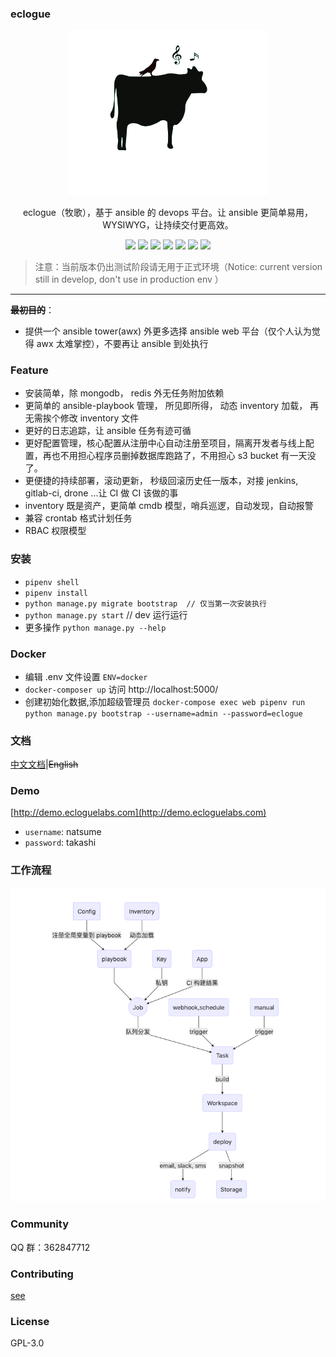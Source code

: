 ### eclogue
<p align="center">
  <a href="//ecloguelabs.org">
    <img alt="eclogue" src="https://raw.githubusercontent.com/eclogue/eclogue/master/images/logo.svg" width="320">
  </a>
</p>
<p align="center">
  eclogue（牧歌），基于 ansible 的 devops 平台。让 ansible 更简单易用，WYSIWYG，让持续交付更高效。
</p>

<p align="center">

<img src="https://img.shields.io/github/issues/eclogue/eclogue"/>
<img src="https://img.shields.io/github/search/eclogue/eclogue/devops"/>
<img src="https://img.shields.io/github/pipenv/locked/python-version/eclogue/eclogue"/>
<img src="https://img.shields.io/github/pipenv/locked/dependency-version/eclogue/eclogue/flask"/>
<img src="https://img.shields.io/github/pipenv/locked/dependency-version/eclogue/eclogue/ansible"/>
<img src="https://img.shields.io/github/commit-activity/m/eclogue/eclogue"/>
<img src="https://img.shields.io/github/languages/code-size/eclogue/eclogue"/>

</p>

> 注意：当前版本仍出测试阶段请无用于正式环境（Notice: current version still in develop, don't use in production env ）

---

**~~最初目的~~**：
- 提供一个 ansible tower(awx) 外更多选择 ansible web 平台（仅个人认为觉得 awx 太难掌控），不要再让 ansible 到处执行

### Feature
- 安装简单，除 mongodb， redis 外无任务附加依赖
- 更简单的 ansible-playbook 管理， 所见即所得， 动态 inventory 加载， 再无需挨个修改 inventory 文件
- 更好的日志追踪，让 ansible 任务有迹可循
- 更好配置管理，核心配置从注册中心自动注册至项目，隔离开发者与线上配置，再也不用担心程序员删掉数据库跑路了，不用担心 s3 bucket 有一天没了。
- 更便捷的持续部署，滚动更新， 秒级回滚历史任一版本，对接 jenkins, gitlab-ci, drone ...让 CI 做 CI 该做的事
- inventory 既是资产，更简单 cmdb 模型，哨兵巡逻，自动发现，自动报警
- 兼容 crontab 格式计划任务
- RBAC 权限模型

### 安装
- `pipenv shell`
- `pipenv install`
- `python manage.py migrate bootstrap  // 仅当第一次安装执行`
- `python manage.py start` // dev 运行运行
- 更多操作 `python manage.py --help`

### Docker
- 编辑 .env 文件设置 `ENV=docker`
- `docker-composer up` 访问 http://localhost:5000/
- 创建初始化数据,添加超级管理员 `docker-compose exec web pipenv run python manage.py bootstrap --username=admin --password=eclogue`

### 文档
[中文文档](http://doc.ecloguelabs.com)|~~English~~

### Demo
[http://demo.ecloguelabs.com](http://demo.ecloguelabs.com)

- `username`: natsume
- `password`: takashi

### 工作流程

![image](https://raw.githubusercontent.com/eclogue/eclogue/master/images/flow.png)



### Community
QQ 群：362847712

### Contributing
[see](http://doc.ecloguelabs.com/#/contributing)

### License
GPL-3.0


